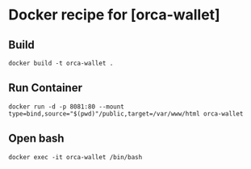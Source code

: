 # Docker recipe for [orca-wallet]

## Build

    docker build -t orca-wallet .


## Run Container

    docker run -d -p 8081:80 --mount type=bind,source="$(pwd)"/public,target=/var/www/html orca-wallet


## Open bash

    docker exec -it orca-wallet /bin/bash

